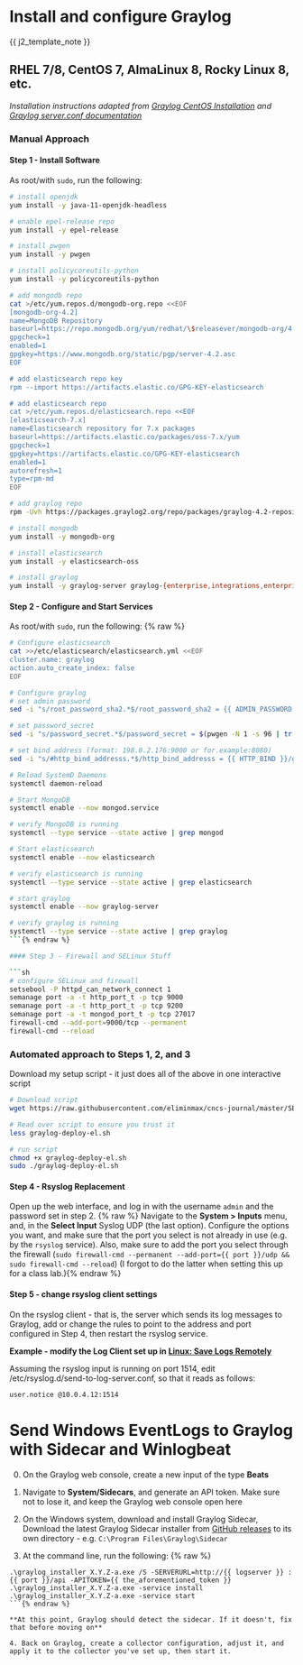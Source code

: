 <!--
SPDX-FileCopyrightText: 2022 - 2025 Eli Array Minkoff

SPDX-License-Identifier: CC-BY-SA-4.0
-->

# Install and configure Graylog

{{ j2_template_note }}

## RHEL 7/8, CentOS 7, AlmaLinux 8, Rocky Linux 8, etc.

*Installation instructions adapted from [Graylog CentOS Installation](https://docs.graylog.org/docs/centos) and [Graylog server.conf documentation](https://docs.graylog.org/docs/server-conf)*

### Manual Approach

#### Step 1 - Install Software

As root/with `sudo`, run the following:

```sh
# install openjdk
yum install -y java-11-openjdk-headless

# enable epel-release repo
yum install -y epel-release

# install pwgen
yum install -y pwgen

# install policycoreutils-python
yum install -y policycoreutils-python

# add mongodb repo
cat >/etc/yum.repos.d/mongodb-org.repo <<EOF
[mongodb-org-4.2]
name=MongoDB Repository
baseurl=https://repo.mongodb.org/yum/redhat/\$releasever/mongodb-org/4.2/x86_64/
gpgcheck=1
enabled=1
gpgkey=https://www.mongodb.org/static/pgp/server-4.2.asc
EOF 

# add elasticsearch repo key
rpm --import https://artifacts.elastic.co/GPG-KEY-elasticsearch

# add elasticsearch repo
cat >/etc/yum.repos.d/elasticsearch.repo <<EOF
[elasticsearch-7.x]
name=Elasticsearch repository for 7.x packages
baseurl=https://artifacts.elastic.co/packages/oss-7.x/yum
gpgcheck=1
gpgkey=https://artifacts.elastic.co/GPG-KEY-elasticsearch
enabled=1
autorefresh=1
type=rpm-md
EOF

# add graylog repo
rpm -Uvh https://packages.graylog2.org/repo/packages/graylog-4.2-repository_latest.rpm

# install mongodb
yum install -y mongodb-org

# install elasticsearch
yum install -y elasticsearch-oss

# install graylog
yum install -y graylog-server graylog-{enterprise,integrations,enterprise-integrations}-plugins
```

#### Step 2 - Configure and Start Services

As root/with `sudo`, run the following:
{% raw %}
```sh
# Configure elasticsearch
cat >>/etc/elasticsearch/elasticsearch.yml <<EOF
cluster.name: graylog
action.auto_create_index: false
EOF

# Configure graylog
# set admin password
sed -i "s/root_password_sha2.*$/root_password_sha2 = {{ ADMIN_PASSWORD }}/g" /etc/graylog/server/server.conf

# set password_secret
sed -i "s/password_secret.*$/password_secret = $(pwgen -N 1 -s 96 | tr -d '\n')/g" /etc/graylog/server/server.conf

# set bind address (format: 198.0.2.176:9000 or for.example:8080)
sed -i "s/#http_bind_addresss.*$/http_bind_addresss = {{ HTTP_BIND }}/g"

# Reload SystemD Daemons
systemctl daemon-reload

# Start MongoDB
systemctl enable --now mongod.service

# verify MongoDB is running
systemctl --type service --state active | grep mongod

# Start elasticsearch
systemctl enable --now elasticsearch

# verify elasticsearch is running
systemctl --type service --state active | grep elasticsearch

# start graylog
systemctl enable --now graylog-server

# verify graylog is running
systemctl --type service --state active | grep graylog
```{% endraw %}

#### Step 3 - Firewall and SELinux Stuff

```sh
# configure SELinux and firewall
setsebool -P httpd_can_network_connect 1
semanage port -a -t http_port_t -p tcp 9000
semanage port -a -t http_port_t -p tcp 9200
semanage port -a -t mongod_port_t -p tcp 27017
firewall-cmd --add-port=9000/tcp --permanent
firewall-cmd --reload
```

### Automated approach to Steps 1, 2, and 3

Download my setup script - it just does all of the above in one interactive script

```sh
# Download script
wget https://raw.githubusercontent.com/eliminmax/cncs-journal/master/SEC350/graylog-deploy-el.sh

# Read over script to ensure you trust it
less graylog-deploy-el.sh

# run script
chmod +x graylog-deploy-el.sh
sudo ./graylog-deploy-el.sh
```

#### Step 4 - Rsyslog Replacement

Open up the web interface, and log in with the username `admin` and the password set in step 2.
{% raw %}
Navigate to the **System > Inputs** menu, and, in the **Select Input** Syslog UDP (the last option). Configure the options you want, and make sure that the port you select is not already in use (e.g. by the `rsyslog` service). Also, make sure to add the port you select through the firewall (`sudo firewall-cmd --permanent --add-port={{ port }}/udp && sudo firewall-cmd --reload`) (I forgot to do the latter when setting this up for a class lab.){% endraw %}

#### Step 5 - change rsyslog client settings

On the rsyslog client - that is, the server which sends its log messages to Graylog, add or change the rules to point to the address and port configured in Step 4, then restart the rsyslog service.

**Example - modify the Log Client set up in [Linux: Save Logs Remotely](../../Linux/Save-Logs-Remotely.md#setup-on-log-client)**

Assuming the rsyslog input is running on port 1514, edit /etc/rsyslog.d/send-to-log-server.conf, so that it reads as follows:

```
user.notice @10.0.4.12:1514
```

# Send Windows EventLogs to Graylog with Sidecar and Winlogbeat

0. On the Graylog web console, create a new input of the type **Beats**

1. Navigate to **System/Sidecars**, and generate an API token. Make sure not to lose it, and keep the Graylog web console open here

2. On the Windows system, download and install Graylog Sidecar, Download the latest Graylog Sidecar installer from [GitHub releases](https://github.com/Graylog2/collector-sidecar/releases/latest) to its own directory - e.g. `C:\Program Files\Graylog\Sidecar`

3. At the command line, run the following:
{% raw %}
```
.\graylog_installer_X.Y.Z-a.exe /S -SERVERURL=http://{{ logserver }} :{{ port }}/api -APITOKEN={{ the_aforementioned_token }}
.\graylog_installer_X.Y.Z-a.exe -service install
.\graylog_installer_X.Y.Z-a.exe -service start
```{% endraw %}

**At this point, Graylog should detect the sidecar. If it doesn't, fix that before moving on**

4. Back on Graylog, create a collector configuration, adjust it, and apply it to the collector you've set up, then start it.
